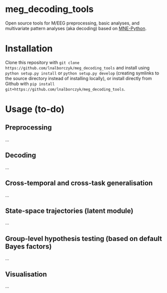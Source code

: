 # meg_decoding_tools

Open source tools for M/EEG preprocessing, basic analyses, and multivariate pattern analyses (aka decoding) based on [MNE-Python](https://mne.tools/stable/index.html).

# Installation

Clone this repository with `git clone https://github.com/lnalborczyk/meg_decoding_tools` and install using `python setup.py install` or `python setup.py develop` (creating symlinks to the source directory instead of installing locally), or install directly from Github with `pip install git+https://github.com/lnalborczyk/meg_decoding_tools`.

# Usage (to-do)

## Preprocessing

...

## Decoding

...

## Cross-temporal and cross-task generalisation

...

## State-space trajectories (latent module)

...

## Group-level hypothesis testing (based on default Bayes factors)

...

## Visualisation

...
